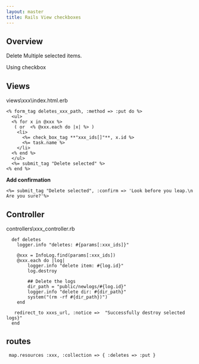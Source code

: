 ```yaml
---
layout: master
title: Rails View checkboxes
---
```


## Overview

Delete Multiple selected items.

Using checkbox

## Views

views\xxx\index.html.erb

    <% form_tag deletes_xxx_path, :method => :put do %>
      <ul>
      <% for x in @xxx %>
       ( or  <% @xxx.each do |x| %> )
        <li>
          <%= check_box_tag **"xxx_ids[]"**, x.id %>
          <%= task.name %>
        </li>
      <% end %>
      </ul>
      <%= submit_tag "Delete selected" %>
    <% end %>
    
**Add confirmation**

    <%= submit_tag "Delete selected", :confirm => 'Look before you leap.\n Are you sure?'%>

## Controller

controllers\xxx_controller.rb

      def deletes
        logger.info "deletes: #{params[:xxx_ids]}"
    
        @xxx = InfoLog.find(params[:xxx_ids])
        @xxx.each do |log|
            logger.info "delete item: #{log.id}"
            log.destroy
    
            ## Delete the logs
            dir_path = "public/newlogs/#{log.id}"
            logger.info "delete dir: #{dir_path}"
            system("(rm -rf #{dir_path})")
        end
    
       redirect_to xxxs_url, :notice =>  "Successfully destroy selected logs}"
      end


## routes

     map.resources :xxx, :collection => { :deletes => :put }

